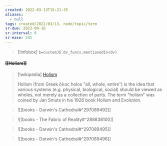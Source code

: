```yaml
---
created: 2022-03-13T15:21:35 
aliases:
  - null
tags: created/2022/03/13, node/topic/term
sr-due: 2022-04-16
sr-interval: 6
sr-ease: 241
---
```

> [!infobox]
`$=customJS.dv_funcs.mentionedIn(dv)`

#### <s class="topic-title">[[Holism]]</s>

> [!wikipedia] [Holism](https://en.wikipedia.org/wiki/Holism)
> 
> Holism (from Greek ὅλος holos "all, whole, entire") is the idea that various systems (e.g. physical, biological, social) should be viewed as wholes, not merely as a collection of parts. The term "holism" was coined by Jan Smuts in his 1926 book Holism and Evolution.
>

> ![[books - Darwin's Cathedral#^297089492]]

> ![[books - The Fabric of Reality#^288838100]]

> ![[books - Darwin's Cathedral#^297089495]]

> ![[books - Darwin's Cathedral#^297089496]]

